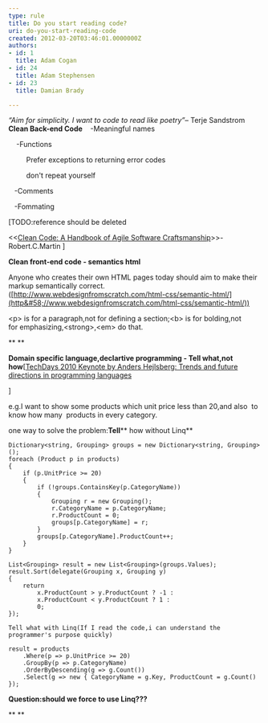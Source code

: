 ```yaml
---
type: rule
title: Do you start reading code?
uri: do-you-start-reading-code
created: 2012-03-20T03:46:01.0000000Z
authors:
- id: 1
  title: Adam Cogan
- id: 24
  title: Adam Stephensen
- id: 23
  title: Damian Brady

---
```


 *“Aim for simplicity. I want to code to read like poetry”*– Terje Sandstrom **​Clean Back-end Code**
    -Meaningful names

    -Functions

         Prefer exceptions to returning error codes

         don't repeat yourself

   -Comments

   -Fommating

[TODO:reference should be deleted 

&lt;&lt;[Clean Code: A Handbook of Agile Software Craftsmanship](http&#58;//www.google.com.hk/url?sa=t&amp;rct=j&amp;q=clean+code+download&amp;source=web&amp;cd=2&amp;ved=0CDgQFjAB&amp;url=http&#58;//www.e-reading.org.ua/bookreader.php/134601/Clean_Code_-_A_Handbook_of_Agile_Software_Craftsmanship.html&amp;ei=2jRoT8yfM_LSiAKK9piWBw&amp;usg=AFQjCNEGQx__eAf7t0yM_dYGtaaxJ6TqJA)&gt;&gt;-Robert.C.Martin ]




**Clean front-end code - semantics html**

Anyone who creates their own HTML pages today should aim to make their markup semantically correct.([http://www.webdesignfromscratch.com/html-css/semantic-html/](http&#58;//www.webdesignfromscratch.com/html-css/semantic-html/))

&lt;p&gt; is for a paragraph,not for defining a section;&lt;b&gt; is for bolding,not for emphasizing,&lt;strong&gt;,&lt;em&gt; do that.

**
**

**Domain specific language,declartive programming - Tell what,not how**[[TechDays 2010 Keynote by Anders Hejlsberg: Trends and future directions in programming ​languages​](http&#58;//channel9.msdn.com/blogs/adebruyn/techdays-2010-developer-keynote-by-anders-hejlsberg)

]



e.g.I want to show some products which unit price less than 20,and also  to know how many  products in every category.

one way to solve the problem:**Tell**** how without Linq**



```
Dictionary<string, Grouping> groups = new Dictionary<string, Grouping>();
foreach (Product p in products)
{
    if (p.UnitPrice >= 20)
    {
        if (!groups.ContainsKey(p.CategoryName))
        {
            Grouping r = new Grouping();
            r.CategoryName = p.CategoryName;
            r.ProductCount = 0;
            groups[p.CategoryName] = r;
        }
        groups[p.CategoryName].ProductCount++;
    }
}

List<Grouping> result = new List<Grouping>(groups.Values);
result.Sort(delegate(Grouping x, Grouping y)
{
    return
        x.ProductCount > y.ProductCount ? -1 :
        x.ProductCount < y.ProductCount ? 1 :
        0;
});
```




```
Tell what with Linq(If I read the code,i can understand the programmer's purpose quickly)
```



```
result = products
    .Where(p => p.UnitPrice >= 20)
    .GroupBy(p => p.CategoryName)
    .OrderByDescending(g => g.Count())
    .Select(g => new { CategoryName = g.Key, ProductCount = g.Count() });
```


**Question:****s****hould we force to use Linq???**

**
**

